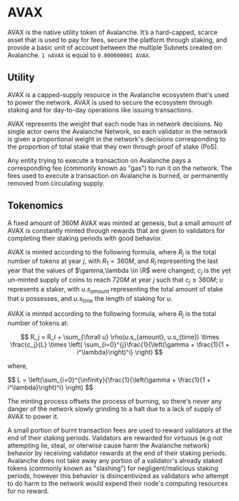 # AVAX

AVAX is the native utility token of Avalanche. It’s a hard-capped, scarce asset that is used to
pay for fees, secure the platform through staking, and provide a basic unit of account between the
multiple Subnets created on Avalanche. `1 nAVAX` is equal to `0.000000001 AVAX`.

## Utility

AVAX is a capped-supply resource in the Avalanche ecosystem that's used to power the network.
AVAX is used to secure the ecosystem through staking and for day-to-day operations like issuing
transactions.

AVAX represents the weight that each node has in network decisions. No single actor owns
the Avalanche Network, so each validator in the network is given a proportional weight in the
network's decisions corresponding to the proportion of total stake that they own through proof
of stake (PoS).

Any entity trying to execute a transaction on Avalanche pays a corresponding fee (commonly known as
"gas") to run it on the network. The fees used to execute a transaction on Avalanche is burned,
or permanently removed from circulating supply.

## Tokenomics

A fixed amount of 360M AVAX was minted at genesis, but a small amount of AVAX is constantly minted
through rewards that are given to validators for completing their staking periods with good
behavior.

<!-- vale off -->
AVAX is minted according to the following formula, where $R_j$ is the total number of tokens at 
year $j$, with $R_1 = 360M$, and $R_l$ representing the last year that the values of
$\gamma,\lambda \in \R$ were changed; $c_j$ is the yet un-minted supply of coins to reach $720M$ at
year $j$ such that $c_j \leq 360M$; $u$ represents a staker, with $u.s_{amount}$ representing the
total amount of stake that $u$ possesses, and $u.s_{time}$ the length of staking for $u$.

AVAX is minted according to the following formula, where $R_j$ is the total number of tokens at:

$$
R_j = R_l + \sum_{\forall u} \rho(u.s_{amount}, u.s_{time}) \times \frac{c_j}{L} \times \left( \sum_{i=0}^{j}\frac{1}{\left(\gamma + \frac{1}{1 + i^\lambda}\right)^i} \right)
$$

where,

$$
L = \left(\sum_{i=0}^{\infinity}{\frac{1}{\left(\gamma + \frac{1}{1 + i^\lambda}\right)^i} \right)
$$
<!-- vale on -->

The minting process offsets the process of burning, so there's never any danger of the network
slowly grinding to a halt due to a lack of supply of AVAX to power it.

A small portion of burnt transaction fees are used to reward validators at the end of their staking
periods. Validators are rewarded for virtuous (e.g not attempting lie, steal, or oterwise
cause harm the Avalanche network) behavior by receiving validator rewards at the end of their
staking periods. Avalanche does not take away any portion of a validator's already staked tokens
(commonly known as "slashing") for negligent/malicious staking periods, however this behavior is
disincentivized as validators who attempt to do harm to the network would expend their node's
computing resources for no reward.
